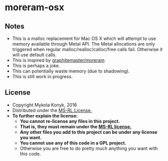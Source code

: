 # moreram-osx

## Notes

* This is a malloc replacement for Mac OS X which will attempt to use memory available through Metal API. The Metal allocations
are only triggered when regular malloc/realloc/calloc/free calls fail. Otherwise it will use default calls.
* This is inspired by [graphitemaster/moreram](https://github.com/graphitemaster/moreram)
* This is perhaps a joke.
* This can potentially waste memory (due to shadowing).
* This is still work in progress.

## License

* Copyright Mykola Konyk, 2016
* Distributed under the [MS-RL License.](http://opensource.org/licenses/MS-RL)
* **To further explain the license:**
    * **You cannot re-license any files in this project.**
    * **That is, they must remain under the [MS-RL license.](http://opensource.org/licenses/MS-RL)**
    * **Any other files you add to this project can be under any license you want.**
    * **You cannot use any of this code in a GPL project.**
    * Otherwise you are free to do pretty much anything you want with this code.
